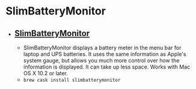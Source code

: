 # SlimBatteryMonitor
- [SlimBatteryMonitor](https://www.orange-carb.org/SBM/)
  - 
  - SlimBatteryMonitor displays a battery meter in the menu bar for laptop and UPS batteries. It uses the same information as Apple's system gauge, but allows you much more control over how the information is displayed. It can take up less space. Works with Mac OS X 10.2 or later.
  - `brew cask install slimbatterymonitor`
